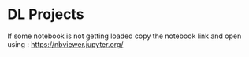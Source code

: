 # DL Projects 
 If some notebook is not getting loaded  copy the notebook link and open using : https://nbviewer.jupyter.org/
